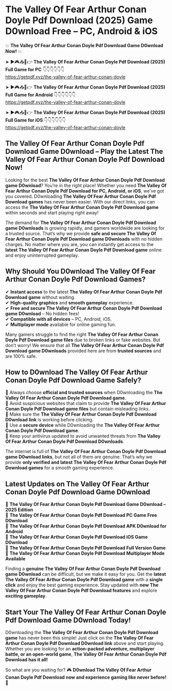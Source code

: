 # The Valley Of Fear Arthur Conan Doyle Pdf Download (2025) Game D0wnload Free – PC, Android & iOS

💥 **The Valley Of Fear Arthur Conan Doyle Pdf Download Game D0wnload Now!** 💥  

➤ ►🎮📥📱👉 **The Valley Of Fear Arthur Conan Doyle Pdf Download (2025) Full Game for PC** 👇👇👇👇👇👇  
https://getpdf.xyz/the-valley-of-fear-arthur-conan-doyle  

➤ ►🎮📥📱👉 **The Valley Of Fear Arthur Conan Doyle Pdf Download (2025) Full Game for Android** 👇👇👇👇👇👇  
https://getpdf.xyz/the-valley-of-fear-arthur-conan-doyle  

➤ ►🎮📥📱👉 **The Valley Of Fear Arthur Conan Doyle Pdf Download (2025) Full Game for iOS** 👇👇👇👇👇👇  
https://getpdf.xyz/the-valley-of-fear-arthur-conan-doyle  

## The Valley Of Fear Arthur Conan Doyle Pdf Download Game D0wnload – Play the Latest The Valley Of Fear Arthur Conan Doyle Pdf Download Now!

Looking for the best **The Valley Of Fear Arthur Conan Doyle Pdf Download game D0wnload**? You’re in the right place! Whether you need **The Valley Of Fear Arthur Conan Doyle Pdf Download for PC, Android, or iOS**, we’ve got you covered. D0wnloading **The Valley Of Fear Arthur Conan Doyle Pdf Download games** has never been easier. With our direct links, you can access the **The Valley Of Fear Arthur Conan Doyle Pdf Download game** within seconds and start playing right away!  

The demand for **The Valley Of Fear Arthur Conan Doyle Pdf Download game D0wnloads** is growing rapidly, and gamers worldwide are looking for a trusted source. That’s why we provide **safe and secure The Valley Of Fear Arthur Conan Doyle Pdf Download game D0wnloads** with no hidden charges. No matter where you are, you can instantly get access to the **latest The Valley Of Fear Arthur Conan Doyle Pdf Download game** online and enjoy uninterrupted gameplay.  

## **Why Should You D0wnload The Valley Of Fear Arthur Conan Doyle Pdf Download Games?**  

✔ **Instant access** to the latest **The Valley Of Fear Arthur Conan Doyle Pdf Download game** without waiting.  
✔ **High-quality graphics** and **smooth gameplay** experience.  
✔ **Free and secure The Valley Of Fear Arthur Conan Doyle Pdf Download game D0wnload** – No hidden fees!  
✔ **Compatible with all devices** – PC, Android, iOS.  
✔ **Multiplayer mode** available for online gaming fun.  

Many gamers struggle to find the right **The Valley Of Fear Arthur Conan Doyle Pdf Download game files** due to broken links or fake websites. But don’t worry! We ensure that all **The Valley Of Fear Arthur Conan Doyle Pdf Download game D0wnloads** provided here are from **trusted sources** and are 100% safe.  

## **How to D0wnload The Valley Of Fear Arthur Conan Doyle Pdf Download Game Safely?**  

📌 Always choose **official and trusted sources** when D0wnloading the **The Valley Of Fear Arthur Conan Doyle Pdf Download game**.  
📌 Avoid suspicious websites that claim to provide **The Valley Of Fear Arthur Conan Doyle Pdf Download game files** but contain misleading links.  
📌 Make sure the **The Valley Of Fear Arthur Conan Doyle Pdf Download D0wnload link** is working before clicking.  
📌 Use a **secure device** while D0wnloading the **The Valley Of Fear Arthur Conan Doyle Pdf Download game**.  
📌 Keep your antivirus updated to avoid unwanted threats from **The Valley Of Fear Arthur Conan Doyle Pdf Download D0wnloads**.  

The internet is full of **The Valley Of Fear Arthur Conan Doyle Pdf Download game D0wnload links**, but not all of them are genuine. That’s why we provide **only verified and latest The Valley Of Fear Arthur Conan Doyle Pdf Download games** for a smooth gaming experience.  

## **Latest Updates on The Valley Of Fear Arthur Conan Doyle Pdf Download Game D0wnload**  

🔹 **The Valley Of Fear Arthur Conan Doyle Pdf Download Game D0wnload – 2025 Edition**  
🔹 **The Valley Of Fear Arthur Conan Doyle Pdf Download PC Game Free D0wnload**  
🔹 **The Valley Of Fear Arthur Conan Doyle Pdf Download APK D0wnload for Android**  
🔹 **The Valley Of Fear Arthur Conan Doyle Pdf Download iOS Game D0wnload**  
🔹 **The Valley Of Fear Arthur Conan Doyle Pdf Download Full Version Game**  
🔹 **The Valley Of Fear Arthur Conan Doyle Pdf Download Multiplayer Mode Available**  

Finding a **genuine The Valley Of Fear Arthur Conan Doyle Pdf Download game D0wnload** can be difficult, but we make it easy for you. Get the **latest The Valley Of Fear Arthur Conan Doyle Pdf Download game** with a **single click** and enjoy the best gaming experience. Stay updated with **new The Valley Of Fear Arthur Conan Doyle Pdf Download features** and explore **exciting gameplay**.  

## **Start Your The Valley Of Fear Arthur Conan Doyle Pdf Download Game D0wnload Today!**  

D0wnloading the **The Valley Of Fear Arthur Conan Doyle Pdf Download game** has never been this simple! Just click on the **The Valley Of Fear Arthur Conan Doyle Pdf Download D0wnload link** above and start playing. Whether you are looking for an **action-packed adventure, multiplayer battle, or an open-world game**, **The Valley Of Fear Arthur Conan Doyle Pdf Download has it all!**  

So what are you waiting for? 🎮 **D0wnload The Valley Of Fear Arthur Conan Doyle Pdf Download now and experience gaming like never before!** 🚀  
